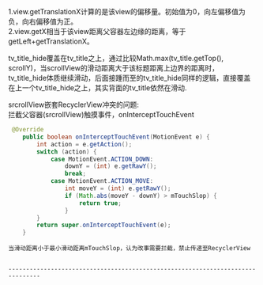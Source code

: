 1.view.getTranslationX计算的是该view的偏移量。初始值为0，向左偏移值为负，向右偏移值为正。</br>
2.view.getX相当于该view距离父容器左边缘的距离，等于getLeft+getTranslationX。

tv_title_hide覆盖在tv_title之上，通过比较Math.max(tv_title.getTop(), scrollY)，当scrollView的滑动距离大于该标题距离上边界的距离时，
tv_title_hide体质继续滑动，后面接踵而至的tv_title_hide同样的逻辑，直接覆盖在上一个tv_title_hide之上，其实背面的tv_title依然在滑动.

srcrollView嵌套RecyclerView冲突的问题:</br>
拦截父容器(srcrollView)触摸事件，onInterceptTouchEvent</br>
```Java
 @Override
    public boolean onInterceptTouchEvent(MotionEvent e) {
        int action = e.getAction();
        switch (action) {
            case MotionEvent.ACTION_DOWN:
                downY = (int) e.getRawY();
                break;
            case MotionEvent.ACTION_MOVE:
                int moveY = (int) e.getRawY();
                if (Math.abs(moveY - downY) > mTouchSlop) {
                    return true;
                }
        }
        return super.onInterceptTouchEvent(e);
    }
```
	
	当滑动距离小于最小滑动距离mTouchSlop，认为改事需要拦截，禁止传递至RecyclerView
	
	
	-------------------------------------------------------------------------------